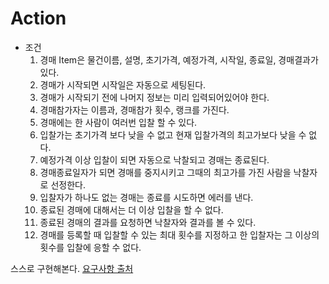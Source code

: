 # Action

- 조건
    1. 경매 Item은 물건이름, 설명, 초기가격, 예정가격, 시작일, 종료일, 경매결과가 있다.
    2. 경매가 시작되면 시작일은 자동으로 세팅된다.
    3. 경매가 시작되기 전에 나머지 정보는 미리 입력되어있어야 한다.
    4. 경매참가자는 이름과, 경매참가 횟수, 랭크를 가진다.
    5. 경매에는 한 사람이 여러번 입찰 할 수 있다.
    6. 입찰가는 초기가격 보다 낮을 수 없고 현재 입찰가격의 최고가보다 낮을 수 없다.
    7. 예정가격 이상 입찰이 되면 자동으로 낙찰되고 경매는 종료된다.
    8. 경매종료일자가 되면 경매를 중지시키고 그때의 최고가를 가진 사람을 낙찰자로 선정한다.
    9. 입찰자가 하나도 없는 경매는 종료를 시도하면 에러를 낸다.
    10. 종료된 경매에 대해서는 더 이상 입찰을 할 수 없다.
    11. 종료된 경매의 결과를 요청하면 낙찰자와 결과를 볼 수 있다.
    12. 경매를 등록할 때 입찰할 수 있는 최대 횟수를 지정하고 한 입찰자는 그 이상의 횟수를 입찰에 응할 수 없다.
    
스스로 구현해본다.
[요구사항 출처](https://ripper.tistory.com/m/entry/TDD%EC%98%88%EC%A0%9C1-Auction?category=84197)